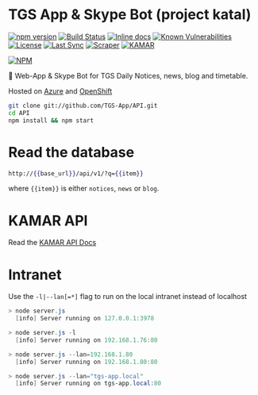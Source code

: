 # TGS App & Skype Bot (project katal)
[![npm version](https://badge.fury.io/js/katal.svg)](https://badge.fury.io/js/katal)
[![Build Status](https://travis-ci.org/TGS-App/API.svg?branch=master)](https://travis-ci.org/TGS-App/API)
[![Inline docs](http://inch-ci.org/github/tgs-app/api.svg?branch=master)](http://inch-ci.org/github/tgs-app/api)
[![Known Vulnerabilities](https://snyk.io/test/github/tgs-app/api/badge.svg)](https://snyk.io/test/github/tgs-app/api)
[![License](https://img.shields.io/badge/license-MIT-yellow.svg?style=flat)](LICENSE)
[![Last Sync](http://kyle2.azurewebsites.net/badge.svg?i=0)](http://tgs.kyle.cf)
[![Scraper](http://kyle2.azurewebsites.net/badge.svg?i=1)](http://tgs.kyle.cf)
[![KAMAR](http://kyle2.azurewebsites.net/badge.svg?i=2)](http://tgs.kyle.cf)

[![NPM](https://nodei.co/npm/katal.png?compact=true)](https://npmjs.org/package/katal)

:school: Web-App & Skype Bot for TGS Daily Notices, news, blog and timetable.   

Hosted on [Azure](http://kyle2.azurewebsites.net) and [OpenShift](http://tgs.kyle.cf)

```sh
git clone git://github.com/TGS-App/API.git
cd API
npm install && npm start
```

# Read the database
```handlebars
http://{{base_url}}/api/v1/?q={{item}}
```   

where `{{item}}` is either `notices`, `news` or `blog`.

# KAMAR API

Read the [KAMAR API Docs](KAMAR)

# Intranet

Use the `-l|--lan[=*]` flag to run on the local intranet instead of localhost
```powershell
> node server.js
  [info] Server running on 127.0.0.1:3978

> node server.js -l
  [info] Server running on 192.168.1.76:80

> node server.js --lan=192.168.1.80
  [info] Server running on 192.168.1.80:80

> node server.js --lan="tgs-app.local"
  [info] Server running on tgs-app.local:80
```